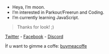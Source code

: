 - Heya, I’m moon.
- I’m interested in Parkour/Freerun and Coding.
- I’m currently learning JavaScript.
> Thanks for look! ;)

[Twitter](https://twitter.com/mo0ned23) -
[Facebook](https://www.facebook.com/profile.php?id=100076505124626) -
[Discord](dsc.bio/moonsilence)

İf u want to gimme a coffe: [buymeacoffe](https://www.buymeacoffee.com/mooned)
